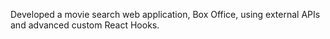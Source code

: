 Developed a movie search web application, Box Office, using external APIs and advanced custom React Hooks. 
